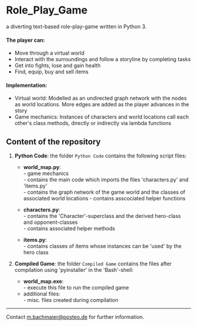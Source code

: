 # Role_Play_Game
a diverting text-based role-play-game written in Python 3.
#### The player can:
- Move through a virtual world
- Interact with the surroundings and follow a storyline by completing tasks
- Get into fights, lose and gain health
- Find, equip, buy and sell items

#### Implementation:
-  Virtual world: Modelled as an undirected graph network with the nodes as world locations.
    More edges are added as the player advances in the story
- Game mechanics: Instances of characters and world locations call each other's class methods, directly or indirectly via lambda functions  



## Content of the repository

1. __Python Code__: the folder `Python Code` contains the following script files:
    * __world_map.py__:  
            - game mechanics  
            - contains the main code which imports the files 'characters.py' and 'items.py'  
            - contains the graph network of  the game world and the classes of associated world locations
            - contains asscociated helper functions  
          
    * __characters.py__:  
            - contains the 'Character'-superclass and the derived hero-class and opponent-classes  
            - contains associated helper methods  
    * __items.py__:  
            - contains classes of items whose instances can be 'used' by the hero class  
           

2. __Compiled Game__: the folder `Compiled Game` contains the files after compilation using 'pyinstaller' in the 'Bash'-shell:
    * __world_map.exe__:  
            - execute this file to run the compiled game  
    * additional files:  
            - misc. files created during compilation  
            
        
***


Contact m.bachmaier@posteo.de for further information.  
